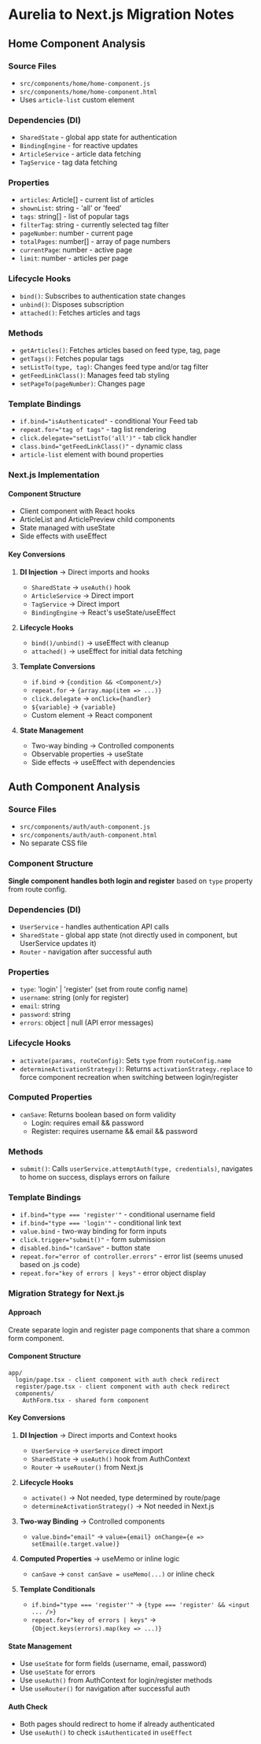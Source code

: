 # Aurelia to Next.js Migration Notes

## Home Component Analysis

### Source Files
- `src/components/home/home-component.js`
- `src/components/home/home-component.html`
- Uses `article-list` custom element

### Dependencies (DI)
- `SharedState` - global app state for authentication
- `BindingEngine` - for reactive updates
- `ArticleService` - article data fetching
- `TagService` - tag data fetching

### Properties
- `articles`: Article[] - current list of articles
- `shownList`: string - 'all' or 'feed' 
- `tags`: string[] - list of popular tags
- `filterTag`: string - currently selected tag filter
- `pageNumber`: number - current page
- `totalPages`: number[] - array of page numbers
- `currentPage`: number - active page
- `limit`: number - articles per page

### Lifecycle Hooks
- `bind()`: Subscribes to authentication state changes
- `unbind()`: Disposes subscription
- `attached()`: Fetches articles and tags

### Methods
- `getArticles()`: Fetches articles based on feed type, tag, page
- `getTags()`: Fetches popular tags
- `setListTo(type, tag)`: Changes feed type and/or tag filter
- `getFeedLinkClass()`: Manages feed tab styling
- `setPageTo(pageNumber)`: Changes page

### Template Bindings
- `if.bind="isAuthenticated"` - conditional Your Feed tab
- `repeat.for="tag of tags"` - tag list rendering
- `click.delegate="setListTo('all')"` - tab click handler
- `class.bind="getFeedLinkClass()"` - dynamic class
- `article-list` element with bound properties

### Next.js Implementation

#### Component Structure
- Client component with React hooks
- ArticleList and ArticlePreview child components
- State managed with useState
- Side effects with useEffect

#### Key Conversions
1. **DI Injection** → Direct imports and hooks
   - `SharedState` → `useAuth()` hook 
   - `ArticleService` → Direct import
   - `TagService` → Direct import
   - `BindingEngine` → React's useState/useEffect

2. **Lifecycle Hooks**
   - `bind()/unbind()` → useEffect with cleanup
   - `attached()` → useEffect for initial data fetching

3. **Template Conversions**
   - `if.bind` → `{condition && <Component/>}`
   - `repeat.for` → `{array.map(item => ...)}`
   - `click.delegate` → `onClick={handler}`
   - `${variable}` → `{variable}`
   - Custom element → React component

4. **State Management**
   - Two-way binding → Controlled components
   - Observable properties → useState
   - Side effects → useEffect with dependencies

## Auth Component Analysis

### Source Files
- `src/components/auth/auth-component.js`
- `src/components/auth/auth-component.html`
- No separate CSS file

### Component Structure
**Single component handles both login and register** based on `type` property from route config.

### Dependencies (DI)
- `UserService` - handles authentication API calls
- `SharedState` - global app state (not directly used in component, but UserService updates it)
- `Router` - navigation after successful auth

### Properties
- `type`: 'login' | 'register' (set from route config name)
- `username`: string (only for register)
- `email`: string
- `password`: string
- `errors`: object | null (API error messages)

### Lifecycle Hooks
- `activate(params, routeConfig)`: Sets `type` from `routeConfig.name`
- `determineActivationStrategy()`: Returns `activationStrategy.replace` to force component recreation when switching between login/register

### Computed Properties
- `canSave`: Returns boolean based on form validity
  - Login: requires email && password
  - Register: requires username && email && password

### Methods
- `submit()`: Calls `userService.attemptAuth(type, credentials)`, navigates to home on success, displays errors on failure

### Template Bindings
- `if.bind="type === 'register'"` - conditional username field
- `if.bind="type === 'login'"` - conditional link text
- `value.bind` - two-way binding for form inputs
- `click.trigger="submit()"` - form submission
- `disabled.bind="!canSave"` - button state
- `repeat.for="error of controller.errors"` - error list (seems unused based on .js code)
- `repeat.for="key of errors | keys"` - error object display

### Migration Strategy for Next.js

#### Approach
Create separate login and register page components that share a common form component.

#### Component Structure
```
app/
  login/page.tsx - client component with auth check redirect
  register/page.tsx - client component with auth check redirect
  components/
    AuthForm.tsx - shared form component
```

#### Key Conversions
1. **DI Injection** → Direct imports and Context hooks
   - `UserService` → `userService` direct import
   - `SharedState` → `useAuth()` hook from AuthContext
   - `Router` → `useRouter()` from Next.js

2. **Lifecycle Hooks**
   - `activate()` → Not needed, type determined by route/page
   - `determineActivationStrategy()` → Not needed in Next.js

3. **Two-way Binding** → Controlled components
   - `value.bind="email"` → `value={email} onChange={e => setEmail(e.target.value)}`

4. **Computed Properties** → useMemo or inline logic
   - `canSave` → `const canSave = useMemo(...)` or inline check

5. **Template Conditionals**
   - `if.bind="type === 'register'"` → `{type === 'register' && <input ... />}`
   - `repeat.for="key of errors | keys"` → `{Object.keys(errors).map(key => ...)}`

#### State Management
- Use `useState` for form fields (username, email, password)
- Use `useState` for errors
- Use `useAuth()` from AuthContext for login/register methods
- Use `useRouter()` for navigation after successful auth

#### Auth Check
- Both pages should redirect to home if already authenticated
- Use `useAuth()` to check `isAuthenticated` in `useEffect`
